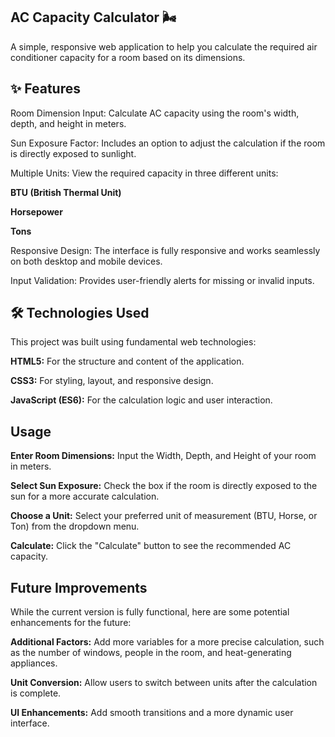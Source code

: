 ## AC Capacity Calculator 🌬️
A simple, responsive web application to help you calculate the required air conditioner capacity for a room based on its dimensions.
## ✨ Features
Room Dimension Input: Calculate AC capacity using the room's width, depth, and height in meters.

Sun Exposure Factor: Includes an option to adjust the calculation if the room is directly exposed to sunlight.

Multiple Units: View the required capacity in three different units:

**BTU (British Thermal Unit)**

**Horsepower**

**Tons**

Responsive Design: The interface is fully responsive and works seamlessly on both desktop and mobile devices.

Input Validation: Provides user-friendly alerts for missing or invalid inputs.

## 🛠️ Technologies Used
This project was built using fundamental web technologies:

**HTML5:** For the structure and content of the application.

**CSS3:** For styling, layout, and responsive design.

**JavaScript (ES6):** For the calculation logic and user interaction.

## Usage
**Enter Room Dimensions:** Input the Width, Depth, and Height of your room in meters.

**Select Sun Exposure:** Check the box if the room is directly exposed to the sun for a more accurate calculation.

**Choose a Unit:** Select your preferred unit of measurement (BTU, Horse, or Ton) from the dropdown menu.

**Calculate:** Click the "Calculate" button to see the recommended AC capacity.

## Future Improvements
While the current version is fully functional, here are some potential enhancements for the future:

**Additional Factors:** Add more variables for a more precise calculation, such as the number of windows, people in the room, and heat-generating appliances.

**Unit Conversion:** Allow users to switch between units after the calculation is complete.

**UI Enhancements:** Add smooth transitions and a more dynamic user interface.
